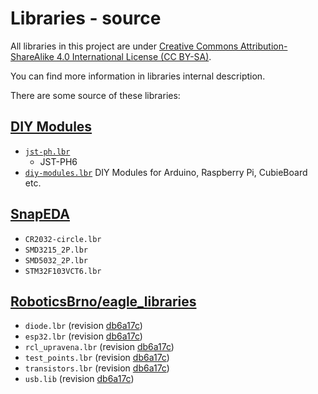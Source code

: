 # Libraries - source

All libraries in this project are under  [Creative Commons Attribution-ShareAlike 4.0 International License (CC BY-SA)](http://creativecommons.org/licenses/by-sa/4.0/).

You can find more information in libraries internal description.

There are some source of these libraries:

## [DIY Modules](https://www.diymodules.org)

- [`jst-ph.lbr`](https://www.diymodules.org/download/eagle-libs/usr/0000002661/jst-ph.lbr)
  - JST-PH6 
- [`diy-modules.lbr`](diymodules.org/eagle) 
DIY Modules for Arduino, Raspberry Pi, CubieBoard etc. 

## [SnapEDA](https://www.snapeda.com/)

- `CR2032-circle.lbr`
- `SMD3215_2P.lbr`
- `SMD5032_2P.lbr`
- `STM32F103VCT6.lbr`

## [RoboticsBrno/eagle_libraries](https://github.com/RoboticsBrno/eagle_libraries)

- `diode.lbr` (revision [db6a17c](https://github.com/RoboticsBrno/eagle_libraries/commit/db6a17c6c2badfecbf21fc1ee98d5e5c62a67f65))
- `esp32.lbr` (revision [db6a17c](https://github.com/RoboticsBrno/eagle_libraries/commit/db6a17c6c2badfecbf21fc1ee98d5e5c62a67f65))
- `rcl_upravena.lbr` (revision [db6a17c](https://github.com/RoboticsBrno/eagle_libraries/commit/db6a17c6c2badfecbf21fc1ee98d5e5c62a67f65))
- `test_points.lbr` (revision [db6a17c](https://github.com/RoboticsBrno/eagle_libraries/commit/db6a17c6c2badfecbf21fc1ee98d5e5c62a67f65))
- `transistors.lbr` (revision [db6a17c](https://github.com/RoboticsBrno/eagle_libraries/commit/db6a17c6c2badfecbf21fc1ee98d5e5c62a67f65))
- `usb.lib` (revision [db6a17c](https://github.com/RoboticsBrno/eagle_libraries/commit/db6a17c6c2badfecbf21fc1ee98d5e5c62a67f65))